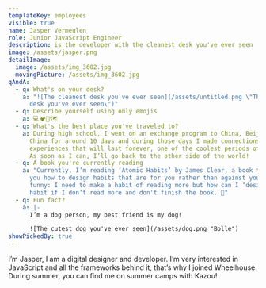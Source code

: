 ```yaml
---
templateKey: employees
visible: true
name: Jasper Vermeulen
role: Junior JavaScript Engineer
description: is the developer with the cleanest desk you've ever seen
image: /assets/jasper.png
detailImage:
  image: /assets/img_3602.jpg
  movingPicture: /assets/img_3602.jpg
qAndA:
  - q: What's on your desk?
    a: "![The cleanest desk you've ever seen](/assets/untitled.png \"The cleanest
      desk you've ever seen\")"
  - q: Describe yourself using only emojis
    a: 💻🏕️🐶🗺️
  - q: What's the best place you've traveled to?
    a: During high school, I went on an exchange program to China, Beijing. I was in
      China for around 10 days and during those days I made connections and
      experiences that will last forever, one of the coolest periods of my life.
      As soon as I can, I’ll go back to the other side of the world!
  - q: A book you're currently reading
    a: "Currently, I’m reading ‘Atomic Habits’ by James Clear, a book that teaches
      you how to design habits that are for you rather than against you. It’s
      funny: I need to make a habit of reading more but how can I ‘design’ the
      habit if I don’t read more and don't finish the book. 🤨"
  - q: Fun fact?
    a: |-
      I’m a dog person, my best friend is my dog!

      ![The cutest dog you've ever seen](/assets/dog.png "Bolle")
showPickedBy: true
---
```

I’m Jasper, I am a digital designer and developer. I’m very interested in JavaScript and all the frameworks behind it, that’s why I joined Wheelhouse. During summer, you can find me on summer camps with Kazou!